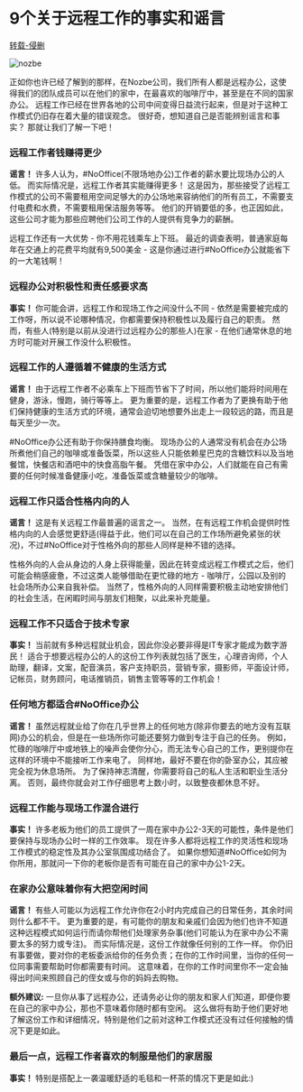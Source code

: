 # 9个关于远程工作的事实和谣言

[转载-侵删](https://nozbe.com/zh-cn/blog/remote-work-facts-myths/)

![nozbe](https://nozbe.com/images/remote-work-facts-myths.png)

正如你也许已经了解到的那样，在Nozbe公司，我们所有人都是远程办公，这使得我们的团队成员可以在他们的家中，在最喜欢的咖啡厅中，甚至是在不同的国家办公。 远程工作已经在世界各地的公司中间变得日益流行起来，但是对于这种工作模式仍旧存在着大量的错误观念。 很好奇，想知道自己是否能辨别谣言和事实？ 那就让我们了解一下吧！

### 远程工作者钱赚得更少

**谣言！** 许多人认为，#NoOffice(不限场地办公)工作者的薪水要比现场办公的人低。 而实际情况是，远程工作者其实能赚得更多！ 这是因为，那些接受了远程工作模式的公司不需要租用空间足够大的办公场地来容纳他们的所有员工，不需要支付电费和水费，不需要租用保洁服务等等。 他们的开销要低的多，也正因如此，这些公司才能为那些应聘他们公司工作的人提供有竞争力的薪酬。

远程工作还有一大优势 - 你不用花钱乘车上下班。 最近的调查表明，普通家庭每年在交通上的花费平均就有9,500美金 - 这是你通过进行#NoOffice办公就能省下的一大笔钱啊！

### 远程办公对积极性和责任感要求高

**事实！** 你可能会讲，远程工作和现场工作之间没什么不同 - 依然是需要被完成的工作呀，所以说不论哪种情况，你都需要保持积极性以及履行自己的职责。 然而，有些人(特别是以前从没进行过远程办公的那些人)在家 - 在他们通常休息的地方时可能对开展工作没什么积极性。

### 远程工作的人遵循着不健康的生活方式

**谣言！** 由于远程工作者不必乘车上下班而节省下了时间，所以他们能将时间用在健身，游泳，慢跑，骑行等等上。 更为重要的是，远程工作者为了更换有助于他们保持健康的生活方式的环境，通常会迫切地想要外出走上一段较远的路，而且是每天至少一次。

#NoOffice办公还有助于你保持膳食均衡。 现场办公的人通常没有机会在办公场所煮他们自己的咖啡或准备饭菜，所以这些人只能依赖星巴克的含糖饮料以及当地餐馆，快餐店和酒吧中的快食高脂午餐。 凭借在家中办公，人们就能在自己有需要的任何时候准备健康小吃，准备饭菜或含糖量较少的咖啡。

### 远程工作只适合性格内向的人

**谣言！** 这是有关远程工作最普遍的谣言之一。 当然，在有远程工作机会提供时性格内向的人会感觉更舒适(得益于此，他们可以在自己的工作场所避免紧张的状况)，不过#NoOffice对于性格外向的那些人同样是种不错的选择。

性格外向的人会从身边的人身上获得能量，因此在转变成远程工作模式之后，他们可能会稍感疲惫，不过这类人能够借助在更忙碌的地方 - 咖啡厅，公园以及别的社会场所办公来自我补偿。 当然了，性格外向的人同样需要积极主动地安排他们的社会生活，在闲暇时间与朋友们相聚，以此来补充能量。

### 远程工作不只适合于技术专家

**事实！** 当前就有多种远程就业机会，因此你没必要非得是IT专家才能成为数字游民！ 适合于想要远程办公的人的这份工作列表就包括了医生，心理咨询师，个人助理，翻译，文案，配音演员，客户支持职员，营销专家，摄影师，平面设计师，记帐员，财务顾问，电话推销员，销售主管等等的工作机会！

### 任何地方都适合#NoOffice办公

**谣言！** 虽然远程就业给了你在几乎世界上的任何地方(除非你要去的地方没有互联网)办公的机会，但是在一些场所你可能还要努力做到专注于自己的任务。 例如，忙碌的咖啡厅中或地铁上的噪声会使你分心，而无法专心自己的工作，更别提你在这样的环境中不能接听工作来电了。 同样地，最好不要在你的卧室办公，其应被完全视为休息场所。 为了保持神志清醒，你需要将自己的私人生活和职业生活分离。 否则，最终你就会对工作仔细思考上数小时，以致整夜都休息不好。

### 远程工作能与现场工作混合进行

**事实！** 许多老板为他们的员工提供了一周在家中办公2-3天的可能性，条件是他们要保持与现场办公时一样的工作效率。 现在许多人都将远程工作的灵活性和现场工作模式的稳定性及其办公室氛围成功结合了。 如果你想知道#NoOffice如何为你所用，那就问一下你的老板你是否有可能在自己的家中办公1-2天。

### 在家办公意味着你有大把空闲时间

**谣言！** 有些人可能以为远程工作允许你在2小时内完成自己的日常任务，其余时间则什么都不干。 更为重要的是，有可能你的朋友和亲戚们会因为他们也许不知道这种远程模式如何运行而请你帮他们处理家务杂事(他们可能认为在家中办公不需要太多的努力或专注)。 而实际情况是，这份工作就像任何别的工作一样。 你仍旧有事要做，要对你的老板委派给你的任务负责；在你的工作时间里，当你的任何一位同事需要帮助时你都需要有时间。 这意味着，在你的工作时间里你不一定会抽得出时间来照顾自己的侄女或与你的妈妈去购物。

**额外建议:** 一旦你从事了远程办公，还请务必让你的朋友和家人们知道，即便你要在自己的家中办公，那也不意味着你随时都有空闲。 这么做将有助于他们更好地了解这份工作和详细情况，特别是他们之前对这种工作模式还没有过任何接触的情况下更是如此。

### 最后一点，远程工作者喜欢的制服是他们的家居服

**事实！** 特别是搭配上一袭温暖舒适的毛毯和一杯茶的情况下更是如此:)